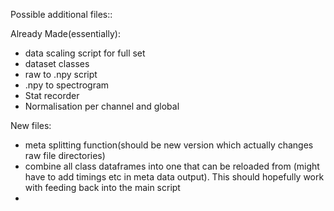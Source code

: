 Possible additional files::

Already Made(essentially):
- data scaling script for full set
- dataset classes 
- raw to .npy script 
- .npy to spectrogram
- Stat recorder
- Normalisation per channel and global

New files:
- meta splitting function(should be new version which actually changes raw file directories)
- combine all class dataframes into one that can be reloaded from (might have to add timings etc in meta data output). This should hopefully work with feeding back into the main script
- 
